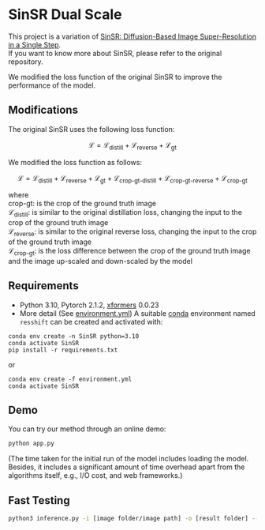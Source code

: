 # SinSR Dual Scale

This project is a variation of [SinSR: Diffusion-Based Image Super-Resolution in a Single Step](https://github.com/wyf0912/SinSR).  
If you want to know more about SinSR, please refer to the original repository.

We modified the loss function of the original SinSR to improve the performance of the model.

## Modifications
The original SinSR uses the following loss function:

```math
\mathcal{L} = \mathcal{L}_{\text{distill}} + \mathcal{L}_{\text{reverse}} + \mathcal{L}_{\text{gt}}
```

We modified the loss function as follows:

```math
\mathcal{L} = \mathcal{L}_{\text{distill}} + \mathcal{L}_{\text{reverse}} + \mathcal{L}_{\text{gt}} + \mathcal{L}_{\text{crop-gt-distill}} + \mathcal{L}_{\text{crop-gt-reverse}} + \mathcal{L}_{\text{crop-gt}}
```

where  
$`\text{crop-gt}`$: is the crop of the ground truth image  
$`\mathcal{L}_{\text{distill}}`$: is similar to the original distillation loss, changing the input to the crop of the ground truth image  
$`\mathcal{L}_{\text{reverse}}`$: is similar to the original reverse loss, changing the input to the crop of the ground truth image  
$`\mathcal{L}_{\text{crop-gt}}`$: is the loss difference between the crop of the ground truth image and the image up-scaled and down-scaled by the model


## Requirements
* Python 3.10, Pytorch 2.1.2, [xformers](https://github.com/facebookresearch/xformers) 0.0.23
* More detail (See [environment.yml](environment.yml))
A suitable [conda](https://conda.io/) environment named `resshift` can be created and activated with:

```
conda env create -n SinSR python=3.10
conda activate SinSR
pip install -r requirements.txt
```
or
```
conda env create -f environment.yml
conda activate SinSR
```

## Demo
You can try our method through an online demo:
```sh
python app.py
```

(The time taken for the initial run of the model includes loading the model. Besides, it includes a significant amount of time overhead apart from the algorithms itself, e.g., I/O cost, and web frameworks.)


## Fast Testing
```sh
python3 inference.py -i [image folder/image path] -o [result folder] --ckpt weights/SinSR_v1.pth --scale 4 --one_step
```
